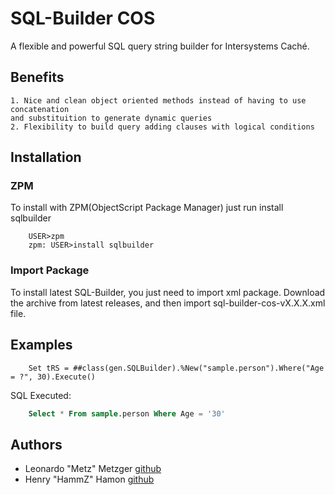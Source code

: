 # SQL-Builder COS #

A flexible and powerful SQL query string builder for Intersystems Caché.

## Benefits ##
	1. Nice and clean object oriented methods instead of having to use concatenation
  	and substituition to generate dynamic queries
	2. Flexibility to build query adding clauses with logical conditions

## Installation ##

### ZPM ###

To install with ZPM(ObjectScript Package Manager) just run install sqlbuilder

```
	USER>zpm
	zpm: USER>install sqlbuilder
```

### Import Package ###

To install latest SQL-Builder, you just need to import xml package.
Download the archive from latest releases, and then import sql-builder-cos-vX.X.X.xml file.

## Examples ##

```cos
	Set tRS = ##class(gen.SQLBuilder).%New("sample.person").Where("Age = ?", 30).Execute()
```

SQL Executed:
```sql
	Select * From sample.person Where Age = '30'
```

## Authors ##

 * Leonardo "Metz" Metzger [github](https://github.com/leometzger)
 * Henry "HammZ" Hamon [github](https://github.com/henryhamon)
